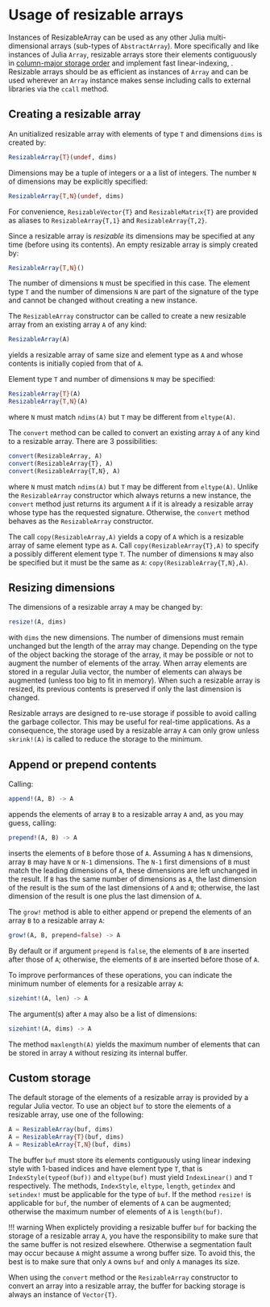 # Usage of resizable arrays

Instances of ResizableArray can be used as any other Julia multi-dimensional
arrays (sub-types of `AbstractArray`).  More specifically and like instances of
Julia `Array`, resizable arrays store their elements contiguously in
[column-major storage
order](https://en.wikipedia.org/wiki/Row-_and_column-major_order) and implement
fast linear-indexing, .  Resizable arrays should be as efficient as instances
of `Array` and can be used wherever an `Array` instance makes sense including
calls to external libraries via the `ccall` method.


## Creating a resizable array

An unitialized resizable array with elements of type `T` and dimensions `dims`
is created by:

```julia
ResizableArray{T}(undef, dims)
```

Dimensions may be a tuple of integers or a a list of integers.  The number `N`
of dimensions may be explicitly specified:

```julia
ResizableArray{T,N}(undef, dims)
```

For convenience, `ResizableVector{T}` and `ResizableMatrix{T}` are provided as
aliases to `ResizableArray{T,1}` and `ResizableArray{T,2}`.

Since a resizable array is *resizable* its dimensions may be specified at any
time (before using its contents).  An empty resizable array is simply created
by:

```julia
ResizableArray{T,N}()
```

The number of dimensions `N` must be specified in this case.  The element type
`T` and the number of dimensions `N` are part of the signature of the type and
cannot be changed without creating a new instance.

The `ResizableArray` constructor can be called to create a new resizable
array from an existing array `A` of any kind:

```julia
ResizableArray(A)
```

yields a resizable array of same size and element type as `A` and whose
contents is initially copied from that of `A`.

Element type `T` and number of dimensions `N` may be specified:

```julia
ResizableArray{T}(A)
ResizableArray{T,N}(A)
```

where `N` must match `ndims(A)` but `T` may be different from `eltype(A)`.

The `convert` method can be called to convert an existing array `A` of any kind
to a resizable array.  There are 3 possibilities:

```julia
convert(ResizableArray, A)
convert(ResizableArray{T}, A)
convert(ResizableArray{T,N}, A)
```

where `N` must match `ndims(A)` but `T` may be different from `eltype(A)`.
Unlike the `ResizableArray` constructor which always returns a new instance,
the `convert` method just returns its argument `A` if it is already a resizable
array whose type has the requested signature.  Otherwise, the `convert` method
behaves as the `ResizableArray` constructor.

The call `copy(ResizableArray,A)` yields a copy of `A` which is a resizable
array of same element type as `A`.  Call `copy(ResizableArray{T},A)` to specify
a possibly different element type `T`.  The number of dimensions `N` may also
be specified but it must be the same as `A`: `copy(ResizableArray{T,N},A)`.


## Resizing dimensions

The dimensions of a resizable array `A` may be changed by:

```julia
resize!(A, dims)
```

with `dims` the new dimensions.  The number of dimensions must remain unchanged
but the length of the array may change.  Depending on the type of the object
backing the storage of the array, it may be possible or not to augment the
number of elements of the array.  When array elements are stored in a regular
Julia vector, the number of elements can always be augmented (unless too big to
fit in memory).  When such a resizable array is resized, its previous contents
is preserved if only the last dimension is changed.

Resizable arrays are designed to re-use storage if possible to avoid calling
the garbage collector.  This may be useful for real-time applications.  As a
consequence, the storage used by a resizable array `A` can only grow unless
`skrink!(A)` is called to reduce the storage to the minimum.


## Append or prepend contents

Calling:

```julia
append!(A, B) -> A
```

appends the elements of array `B` to a resizable array `A` and, as you may
guess, calling:

```julia
prepend!(A, B) -> A
```

inserts the elements of `B` before those of `A`.  Assuming `A` has `N`
dimensions, array `B` may have `N` or `N-1` dimensions.  The `N-1` first
dimensions of `B` must match the leading dimensions of `A`, these dimensions
are left unchanged in the result.  If `B` has the same number of dimensions as
`A`, the last dimension of the result is the sum of the last dimensions of `A`
and `B`; otherwise, the last dimension of the result is one plus the last
dimension of `A`.

The `grow!` method is able to either append or prepend the elements of an array
`B` to a resizable array `A`:

```julia
grow!(A, B, prepend=false) -> A
```

By default or if argument `prepend` is `false`, the elements of `B` are
inserted after those of `A`; otherwise, the elements of `B` are inserted before
those of `A`.

To improve performances of these operations, you can indicate the minimum
number of elements for a resizable array `A`:

```julia
sizehint!(A, len) -> A
```

The argument(s) after `A` may also be a list of dimensions:

```julia
sizehint!(A, dims) -> A
```

The method `maxlength(A)` yields the maximum number of elements that can be
stored in array `A` without resizing its internal buffer.


## Custom storage

The default storage of the elements of a resizable array is provided by a
regular Julia vector.  To use an object `buf` to store the elements of a
resizable array, use one of the following:

```julia
A = ResizableArray(buf, dims)
A = ResizableArray{T}(buf, dims)
A = ResizableArray{T,N}(buf, dims)
```

The buffer `buf` must store its elements contiguously using linear indexing
style with 1-based indices and have element type `T`, that is
`IndexStyle(typeof(buf))` and `eltype(buf)` must yield `IndexLinear()` and `T`
respectively.  The methods, `IndexStyle`, `eltype`, `length`, `getindex` and
`setindex!` must be applicable for the type of `buf`.  If the method `resize!`
is applicable for `buf`, the number of elements of `A` can be augmented;
otherwise the maximum number of elements of `A` is `length(buf)`.

!!! warning
    When explictely providing a resizable buffer `buf` for backing the
    storage of a resizable array `A`, you have the responsibility to make
    sure that the same buffer is not resized elsewhere.  Otherwise a
    segmentation fault may occur because `A` might assume a wrong buffer
    size.  To avoid this, the best is to make sure that only `A` owns `buf`
    and only `A` manages its size.

When using the `convert` method or the `ResizableArray` constructor to convert
an array into a resizable array, the buffer for backing storage is always an
instance of `Vector{T}`.
